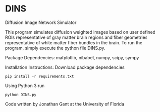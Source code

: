 # DINS
Diffusion Image Network Simulator

This program simulates diffusion weighted images based on user defined ROIs representative of gray matter brain regions and fiber geometries representative of white matter fiber bundles in the brain. To run the program, simply execute the python file DINS.py.

Package Dependencies: matplotlib, nibabel, numpy, scipy, sympy

Installation Instructions:
Download package dependencies

```
pip install -r requirements.txt
```

Using Python 3 run

```
python DINS.py
```

Code written by Jonathan Gant at the University of Florida
